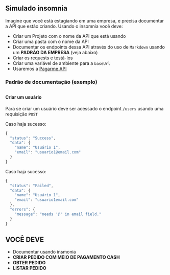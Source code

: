 ## Simulado insomnia

Imagine que você está estagiando em uma empresa, e precisa documentar a API que estão criando.
Usando o insomnia você deve:

- Criar um Projeto com o nome da API que está usando
- Criar uma pasta com o nome da API
- Documentar os endpoints dessa API através do uso de `Markdown` usando um **PADRÃO DA EMPRESA** (veja abaixo)
- Criar os requests e testá-los
- Criar uma variável de ambiente para a `baseUrl`
- Usaremos a [Pagarme API](https://docs.pagar.me/reference/introdu%C3%A7%C3%A3o-1)

### Padrão de documentação (exemplo)

##

#### Criar um usuário

Para se criar um usuário deve ser acessado o endpoint `/users` usando uma requisição `POST`

Caso haja sucesso:
```javascript
{
  "status": "Success",
  "data": {
    "name": "Usuário 1",
    "email": "usuario1@email.com"
  }
}
```

Caso haja sucesso:
```javascript
{
  "status": "Failed",
  "data": {
    "name": "Usuário 1",
    "email": "usuario1email.com"
  },
  "errors": {
    "message": "needs '@' in email field."
  }
}
```

## VOCÊ DEVE

- Documentar usando insmonia
- **CRIAR PEDIDO COM MEIO DE PAGAMENTO CASH**
- **OBTER PEDIDO**
- **LISTAR PEDIDO**
